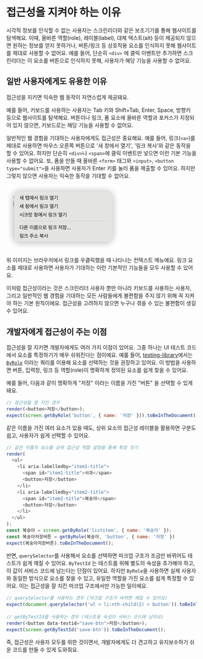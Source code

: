 # 접근성을 지켜야 하는 이유

시각적 정보를 인식할 수 없는 사용자는 스크린리더와 같은 보조기기를 통해 웹사이트를 탐색해요. 이때, 올바른 역할(role), 레이블(label), 대체 텍스트(alt) 등이 제공되지 않으면 원하는 정보를 얻지 못하거나, 버튼/링크 등 상호작용 요소를 인식하지 못해 웹사이트를 제대로 사용할 수 없어요. 예를 들어, 단순히 `<div>` 에 클릭 이벤트만 추가하면 스크린리더는 이 요소를 버튼으로 인식하지 못해, 사용자가 해당 기능을 사용할 수 없어요.

## 일반 사용자에게도 유용한 이유

접근성을 지키면 익숙한 웹 동작이 자연스럽게 제공돼요.

예를 들어, 키보드를 사용하는 사용자는 Tab 키와 Shift+Tab, Enter, Space, 방향키 등으로 웹사이트를 탐색해요. 버튼이나 링크, 폼 요소에 올바른 역할과 포커스가 지정되어 있지 않으면, 키보드로는 해당 기능을 사용할 수 없어요.

일반적인 웹 경험을 기대하는 사용자에게도 접근성은 중요해요. 예를 들어, 링크(`<a>`)를 제대로 사용하면 마우스 오른쪽 버튼으로 '새 창에서 열기', '링크 복사'와 같은 동작을 할 수 있어요. 하지만 단순히 `<div>`나 `<span>`에 클릭 이벤트만 넣으면 이런 기본 기능을 사용할 수 없어요. 또, 폼을 만들 때 올바른 `<form>` 태그와 `<input>`, `<button type="submit">`을 사용하면 사용자가 Enter 키를 눌러 폼을 제출할 수 있어요. 하지만 그렇지 않으면 사용자는 익숙한 동작을 기대할 수 없어요.

<img src="./images/browser-link.png" alt="" style="max-width: 100%; width: 300px" />

위 이미지는 브라우저에서 링크를 우클릭했을 때 나타나는 컨텍스트 메뉴예요. 링크 요소를 제대로 사용하면 사용자가 기대하는 이런 기본적인 기능들을 모두 사용할 수 있어요.

이처럼 접근성이라는 것은 스크린리더 사용자 뿐만 아니라 키보드를 사용하는 사용자, 그리고 일반적인 웹 경험을 기대하는 모든 사람들에게 불편함을 주지 않기 위해 꼭 지켜야 하는 기본 원칙이에요. 접근성을 고려하지 않으면 누구나 겪을 수 있는 불편함이 생길 수 있어요.

## 개발자에게 접근성이 주는 이점

접근성을 잘 지키면 개발자에게도 여러 가지 이점이 있어요. 그중 하나는 UI 테스트 코드에서 요소를 특정하기가 매우 쉬워진다는 점이에요. 예를 들어, [testing-library](https://testing-library.com/docs/dom-testing-library/intro)에서는 [`ByRole`](https://testing-library.com/docs/queries/byrole) 이라는 쿼리를 이용해 요소를 선택하는 것을 권장하고 있어요. 이 방법을 사용하면 버튼, 입력창, 링크 등 역할(role)이 명확하게 정의된 요소를 쉽게 찾을 수 있어요.

예를 들어, 다음과 같이 명확하게 "저장" 이라는 이름을 가진 "버튼" 을 선택할 수 있게 돼요.

```js
// 접근성을 잘 지킨 경우
render(<button>저장</button>);
expect(screen.getByRole('button', { name: '저장' })).toBeInTheDocument();
```

같은 이름을 가진 여러 요소가 있을 때도, 상위 요소의 접근성 레이블을 활용하면 구분도 쉽고, 사용자가 쉽게 선택할 수 있어요.

```js
// 같은 이름의 요소를 상위 접근성 역할 설정을 통해 특정 짓기
render(
  <ul>
    <li aria-labelledby="item1-title">
      <span id="item1-title">사과</span>
      <button>저장</button>
    </li>
    <li aria-labelledby="item2-title">
      <span id="item2-title">복숭아</span>
      <button>저장</button>
    </li>
  </ul>
);
const 복숭아 = screen.getByRole('listitem', { name: '복숭아' });
const 복숭아저장버튼 = getByRole(복숭아, 'button', { name: '저장' })
expect(복숭아저장버튼).toBeInTheDocument();
```

반면, `querySelector`를 사용해서 요소를 선택하면 마크업 구조가 조금만 바뀌어도 테스트가 쉽게 깨질 수 있어요. `ByTestId` 는 테스트를 위해 별도의 속성을 추가해야 하고, 이 값이 서비스 코드에 남는다는 단점이 있어요. 하지만 `ByRole`을 사용하면 실제 사용자와 동일한 방식으로 요소를 찾을 수 있고, 유일한 역할을 가진 요소를 쉽게 특정할 수 있어요. 이는 접근성을 잘 지킨 마크업 구조에서만 가능한 일이에요.

```js
// querySelector를 사용하는 경우 (마크업 구조가 바뀌면 깨질 수 있어요)
expect(document.querySelector('ul > li:nth-child(2) > button')).toBeInTheDocument();

// getByTestId를 사용하는 경우 (테스트용 속성이 서비스 코드에 남아요)
render(<button data-testid="save-btn">저장</button>);
expect(screen.getByTestId('save-btn')).toBeInTheDocument();
```

즉, 접근성은 사용자 모두를 위한 것이면서, 개발자에게도 더 견고하고 유지보수하기 쉬운 코드를 만들 수 있게 도와줘요.


